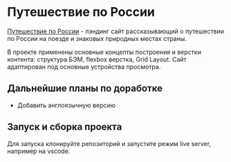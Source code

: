 # Путешествие по России

[Путешествие по России](https://konstabartosh.github.io/russian-travel/) - лэндинг сайт рассказывающий о путешествии по России на поезде и знаковых природных местах страны.

В проекте применены основные концепты построения и верстки контента: структура БЭМ, flexbox верстка, Grid Layout. Cайт адаптирован под основные устройства просмотра. 

## Дальнейшие планы по доработке

- Добавить англоязычную версию

## Запуск и сборка проекта

Для запуска клонируйте репозиторий и запустите режим live server, например на vscode. 